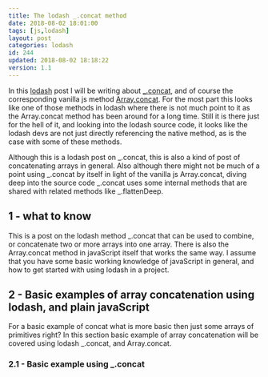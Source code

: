 ```yaml
---
title: The lodash _.concat method
date: 2018-08-02 18:01:00
tags: [js,lodash]
layout: post
categories: lodash
id: 244
updated: 2018-08-02 18:18:22
version: 1.1
---
```


In this [lodash](https://lodash.com/) post I will be writing about [\_.concat](https://lodash.com/docs/4.17.10#concat), and of course the corresponding vanilla js method [Array.concat](https://developer.mozilla.org/en-US/docs/Web/JavaScript/Reference/Global_Objects/Array/concat). For the most part this looks like one of those methods in lodash where there is not much point to it as the Array.concat method has been around for a long time. Still it is there just for the hell of it, and looking into the lodash source code, it looks like the lodash devs are not just directly referencing the native method, as is the case with some of these methods.

<!-- more -->

Although this is a lodash post on \_.concat, this is also a kind of post of concatenating arrays in general. Also although there might not be much of a point using \_.concat by itself in light of the vanilla js Array.concat, diving deep into the source code \_.concat uses some internal methods that are shared with related methods like \_.flattenDeep.

## 1 - what to know

This is a post on the lodash method \_.concat that can be used to combine, or concatenate two or more arrays into one array. There is also the Array.concat method in javaScript itself that works the same way. I assume that you have some basic working knowledge of javaScript in general, and how to get started with using lodash in a project.

## 2 - Basic examples of array concatenation using lodash, and plain javaScript

For a basic example of concat what is more basic then just some arrays of primitives right? In this section basic example of array concatenation will be covered using lodash \_.concat, and Array.concat.

### 2.1 - Basic example using \_.concat